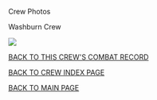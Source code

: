 
Crew Photos






 




Washburn Crew  
  

![](Washburn.jpg)
  
  

[BACK TO THIS CREW'S COMBAT RECORD](ValorToVictory/crews/Washburn.md)  

[BACK TO CREW INDEX PAGE](ValorToVictory/000crews.md)  

[BACK TO MAIN PAGE](ValorToVictory/index.html)



